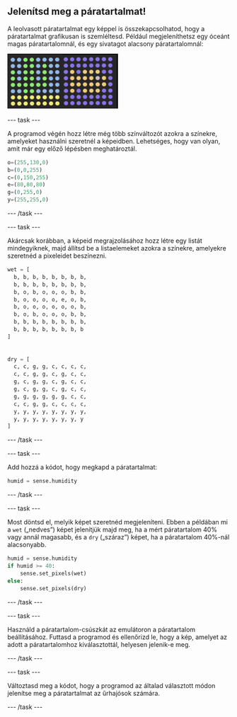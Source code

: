 ## Jelenítsd meg a páratartalmat!

A leolvasott páratartalmat egy képpel is összekapcsolhatod, hogy a páratartalmat grafikusan is szemléltesd. Például megjeleníthetsz egy óceánt magas páratartalomnál, és egy sivatagot alacsony páratartalomnál:

![Nedves és száraz](images/wet-dry.png)

--- task ---

A programod végén hozz létre még több színváltozót azokra a színekre, amelyeket használni szeretnél a képeidben. Lehetséges, hogy van olyan, amit már egy előző lépésben meghatároztál.

```python
o=(255,130,0)
b=(0,0,255)
c=(0,150,255)
e=(80,80,80)
g=(0,255,0)
y=(255,255,0)
```

--- /task ---

--- task ---

Akárcsak korábban, a képeid megrajzolásához hozz létre egy listát mindegyiknek, majd állítsd be a listaelemeket azokra a színekre, amelyekre szeretnéd a pixeleidet beszínezni.

```python
wet = [
  b, b, b, b, b, b, b, b,
  b, b, b, b, b, b, b, b,
  b, o, b, o, o, o, b, b,
  b, o, o, o, o, e, o, b,
  b, o, o, o, o, o, o, b,
  b, o, b, o, o, o, b, b,
  b, b, b, b, b, b, b, b,
  b, b, b, b, b, b, b, b
]


dry = [
  c, c, g, g, c, c, c, c,
  c, c, g, g, c, g, c, c,
  g, c, g, g, c, g, c, c,
  g, c, g, g, c, g, c, c,
  g, g, g, g, g, g, c, c,
  c, c, g, g, c, c, c, c,
  y, y, y, y, y, y, y, y,
  y, y, y, y, y, y, y, y
]
```

--- /task ---

--- task ---

Add hozzá a kódot, hogy megkapd a páratartalmat:

```python
humid = sense.humidity
```

--- /task ---

--- task ---

Most döntsd el, melyik képet szeretnéd megjeleníteni. Ebben a példában mi a `wet` („nedves”) képet jelenítjük majd meg, ha a mért páratartalom 40% vagy annál magasabb, és a `dry` („száraz”) képet, ha a páratartalom 40%-nál alacsonyabb.

```python
humid = sense.humidity
if humid >= 40:
    sense.set_pixels(wet)
else:
    sense.set_pixels(dry)
```

--- /task ---

--- task ---

Használd a páratartalom-csúszkát az emulátoron a páratartalom beállításához. Futtasd a programod és ellenőrizd le, hogy a kép, amelyet az adott a páratartalomhoz kiválasztottál, helyesen jelenik-e meg.

--- /task ---

--- task ---

Változtasd meg a kódot, hogy a programod az általad választott módon jelenítse meg a páratartalmat az űrhajósok számára.

--- /task ---